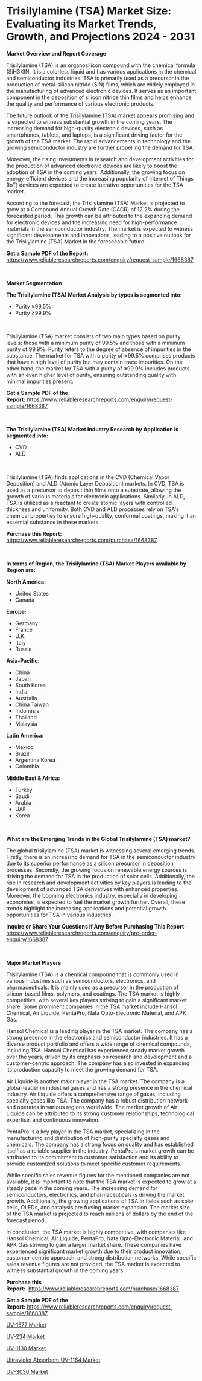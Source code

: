 <p><h1>Trisilylamine (TSA) Market Size: Evaluating its Market Trends, Growth, and Projections 2024 - 2031</h1></p><p><strong>Market Overview and Report Coverage</strong></p>
<p><p>Trisilylamine (TSA) is an organosilicon compound with the chemical formula (SiH3)3N. It is a colorless liquid and has various applications in the chemical and semiconductor industries. TSA is primarily used as a precursor in the production of metal-silicon nitride (SiN) films, which are widely employed in the manufacturing of advanced electronic devices. It serves as an important component in the deposition of silicon nitride thin films and helps enhance the quality and performance of various electronic products.</p><p>The future outlook of the Trisilylamine (TSA) market appears promising and is expected to witness substantial growth in the coming years. The increasing demand for high-quality electronic devices, such as smartphones, tablets, and laptops, is a significant driving factor for the growth of the TSA market. The rapid advancements in technology and the growing semiconductor industry are further propelling the demand for TSA.</p><p>Moreover, the rising investments in research and development activities for the production of advanced electronic devices are likely to boost the adoption of TSA in the coming years. Additionally, the growing focus on energy-efficient devices and the increasing popularity of Internet of Things (IoT) devices are expected to create lucrative opportunities for the TSA market.</p><p>According to the forecast, the Trisilylamine (TSA) Market is projected to grow at a Compound Annual Growth Rate (CAGR) of 12.2% during the forecasted period. This growth can be attributed to the expanding demand for electronic devices and the increasing need for high-performance materials in the semiconductor industry. The market is expected to witness significant developments and innovations, leading to a positive outlook for the Trisilylamine (TSA) Market in the foreseeable future.</p></p>
<p><strong>Get a Sample PDF of the Report:</strong> <a href="https://www.reliableresearchreports.com/enquiry/request-sample/1668387">https://www.reliableresearchreports.com/enquiry/request-sample/1668387</a></p>
<p>&nbsp;</p>
<p><strong>Market Segmentation</strong></p>
<p><strong>The Trisilylamine (TSA) Market Analysis by types is segmented into:</strong></p>
<p><ul><li>Purity ≥99.5%</li><li>Purity ≥99.9%</li></ul></p>
<p>&nbsp;</p>
<p><p>Trisilylamine (TSA) market consists of two main types based on purity levels: those with a minimum purity of 99.5% and those with a minimum purity of 99.9%. Purity refers to the degree of absence of impurities in the substance. The market for TSA with a purity of ≥99.5% comprises products that have a high level of purity but may contain trace impurities. On the other hand, the market for TSA with a purity of ≥99.9% includes products with an even higher level of purity, ensuring outstanding quality with minimal impurities present.</p></p>
<p><strong>Get a Sample PDF of the Report:</strong>&nbsp;<a href="https://www.reliableresearchreports.com/enquiry/request-sample/1668387">https://www.reliableresearchreports.com/enquiry/request-sample/1668387</a></p>
<p>&nbsp;</p>
<p><strong>The Trisilylamine (TSA) Market Industry Research by Application is segmented into:</strong></p>
<p><ul><li>CVD</li><li>ALD</li></ul></p>
<p>&nbsp;</p>
<p><p>Trisilylamine (TSA) finds applications in the CVD (Chemical Vapor Deposition) and ALD (Atomic Layer Deposition) markets. In CVD, TSA is used as a precursor to deposit thin films onto a substrate, allowing the growth of various materials for electronic applications. Similarly, in ALD, TSA is utilized as a reactant to create atomic layers with controlled thickness and uniformity. Both CVD and ALD processes rely on TSA's chemical properties to ensure high-quality, conformal coatings, making it an essential substance in these markets.</p></p>
<p><strong>Purchase this Report:</strong>&nbsp; <a href="https://www.reliableresearchreports.com/purchase/1668387">https://www.reliableresearchreports.com/purchase/1668387</a></p>
<p>&nbsp;</p>
<p><strong>In terms of Region, the Trisilylamine (TSA) Market Players available by Region are:</strong></p>
<p>
    <p> <strong> North America: </strong>
        <ul>
            <li>United States</li>
            <li>Canada</li>
        </ul>
        </p> 
    <p> <strong> Europe: </strong>
        <ul>
            <li>Germany</li>
            <li>France</li>
            <li>U.K.</li>
            <li>Italy</li>
            <li>Russia</li>
        </ul>
        </p> 
    <p> <strong> Asia-Pacific: </strong>
        <ul>
            <li>China</li>
            <li>Japan</li>
            <li>South Korea</li>
            <li>India</li>
            <li>Australia</li>
            <li>China Taiwan</li>
            <li>Indonesia</li>
            <li>Thailand</li>
            <li>Malaysia</li>
        </ul>
        </p> 
    <p> <strong> Latin America: </strong>
        <ul>
            <li>Mexico</li>
            <li>Brazil</li>
            <li>Argentina Korea</li>
            <li>Colombia</li>
        </ul>
        </p> 
    <p> <strong> Middle East & Africa: </strong>
        <ul>
            <li>Turkey</li>
            <li>Saudi</li>
            <li>Arabia</li>
            <li>UAE</li>
            <li>Korea</li>
        </ul>
    </p>
    </p>
<p>&nbsp;</p>
<p><strong>What are the Emerging Trends in the Global Trisilylamine (TSA) market?</strong></p>
<p><p>The global trisilylamine (TSA) market is witnessing several emerging trends. Firstly, there is an increasing demand for TSA in the semiconductor industry due to its superior performance as a silicon precursor in deposition processes. Secondly, the growing focus on renewable energy sources is driving the demand for TSA in the production of solar cells. Additionally, the rise in research and development activities by key players is leading to the development of advanced TSA derivatives with enhanced properties. Moreover, the booming electronics industry, especially in developing economies, is expected to fuel the market growth further. Overall, these trends highlight the increasing applications and potential growth opportunities for TSA in various industries.</p></p>
<p><strong>Inquire or Share Your Questions If Any Before Purchasing This Report</strong>- <a href="https://www.reliableresearchreports.com/enquiry/pre-order-enquiry/1668387">https://www.reliableresearchreports.com/enquiry/pre-order-enquiry/1668387</a></p>
<p>&nbsp;</p>
<p><strong>Major Market Players</strong></p>
<p><p>Trisilylamine (TSA) is a chemical compound that is commonly used in various industries such as semiconductors, electronics, and pharmaceuticals. It is mainly used as a precursor in the production of silicon-based films, polymers, and coatings. The TSA market is highly competitive, with several key players striving to gain a significant market share. Some prominent companies in the TSA market include Hansol Chemical, Air Liquide, PentaPro, Nata Opto-Electronic Material, and APK Gas.</p><p>Hansol Chemical is a leading player in the TSA market. The company has a strong presence in the electronics and semiconductor industries. It has a diverse product portfolio and offers a wide range of chemical compounds, including TSA. Hansol Chemical has experienced steady market growth over the years, driven by its emphasis on research and development and a customer-centric approach. The company has also invested in expanding its production capacity to meet the growing demand for TSA.</p><p>Air Liquide is another major player in the TSA market. The company is a global leader in industrial gases and has a strong presence in the chemical industry. Air Liquide offers a comprehensive range of gases, including specialty gases like TSA. The company has a robust distribution network and operates in various regions worldwide. The market growth of Air Liquide can be attributed to its strong customer relationships, technological expertise, and continuous innovation.</p><p>PentaPro is a key player in the TSA market, specializing in the manufacturing and distribution of high-purity specialty gases and chemicals. The company has a strong focus on quality and has established itself as a reliable supplier in the industry. PentaPro's market growth can be attributed to its commitment to customer satisfaction and its ability to provide customized solutions to meet specific customer requirements.</p><p>While specific sales revenue figures for the mentioned companies are not available, it is important to note that the TSA market is expected to grow at a steady pace in the coming years. The increasing demand for semiconductors, electronics, and pharmaceuticals is driving the market growth. Additionally, the growing applications of TSA in fields such as solar cells, OLEDs, and catalysis are fueling market expansion. The market size of the TSA market is projected to reach millions of dollars by the end of the forecast period.</p><p>In conclusion, the TSA market is highly competitive, with companies like Hansol Chemical, Air Liquide, PentaPro, Nata Opto-Electronic Material, and APK Gas striving to gain a larger market share. These companies have experienced significant market growth due to their product innovation, customer-centric approach, and strong distribution networks. While specific sales revenue figures are not provided, the TSA market is expected to witness substantial growth in the coming years.</p></p>
<p><strong>Purchase this Report:</strong>&nbsp;&nbsp;<a href="https://www.reliableresearchreports.com/purchase/1668387">https://www.reliableresearchreports.com/purchase/1668387</a></p>
<p></p>
<p><strong>Get a Sample PDF of the Report:</strong>&nbsp;<a href="https://www.reliableresearchreports.com/enquiry/request-sample/1668387">https://www.reliableresearchreports.com/enquiry/request-sample/1668387</a></p>
<p><p><a href="https://github.com/rahu1501/Market-Research-Report-List-1/blob/main/uv-1577-market.md">UV-1577 Market</a></p><p><a href="https://github.com/rahu1502/Market-Research-Report-List-1/blob/main/uv-234-market.md">UV-234 Market</a></p><p><a href="https://github.com/rahu1503/Market-Research-Report-List-1/blob/main/uv-1130-market.md">UV-1130 Market</a></p><p><a href="https://github.com/gshchiplitsov/Market-Research-Report-List-1/blob/main/ultraviolet-absorbent-uv-1164-market.md">Ultraviolet Absorbent UV-1164 Market</a></p><p><a href="https://github.com/rahu1505/Market-Research-Report-List-1/blob/main/uv-3030-market.md">UV-3030 Market</a></p></p>